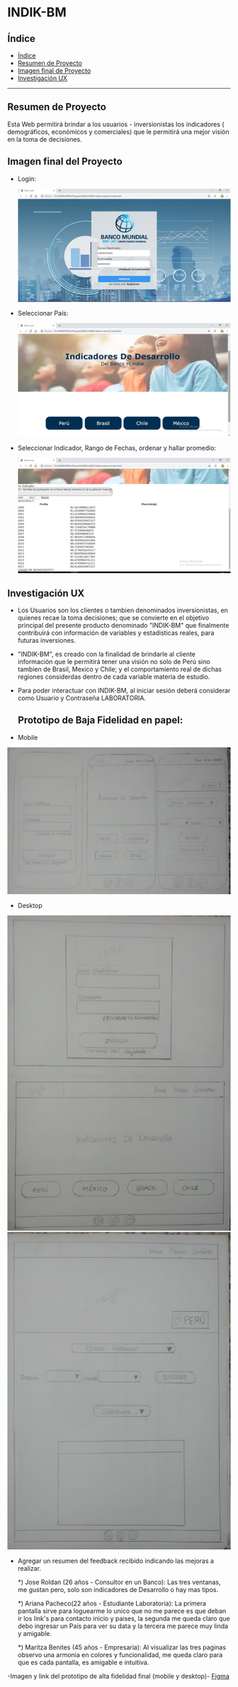 # INDIK-BM

## Índice

- [Índice](#índice)
- [Resumen de Proyecto](#preámbulo)
- [Imagen final de Proyecto](#objetivos-de-aprendizaje)
- [Investigación UX](#consideraciones-generales)

***

## Resumen de Proyecto

Esta Web permitirá brindar a los usuarios - inversionistas los indicadores ( demográficos,
económicos y comerciales) que le permitirá una mejor visión en la toma de decisiones.

## Imagen final del Proyecto

  - Login: 

    ![Login](imagenes/pantalla1.jpg "Usuario se Loguea")

  - Seleccionar País:

    ![Paises](imagenes/pantalla2.jpg "Usuario selecciona un País")

  - Seleccionar Indicador, Rango de Fechas, ordenar y hallar promedio:

    ![Indicadores](imagenes/pantalla3.jpg "Usuario puede visualizar Indicadores, seleccionar rango, ordenar y promedio")


## Investigación UX

  - Los Usuarios son los clientes o tambien denominados inversionistas, en quienes recae la toma decisiones; que se convierte en el objetivo principal del presente producto denominado "INDIK-BM" que finalmente contribuirá  con información de variables y estadisticas reales, para futuras inversiones.

  - "INDIK-BM", es creado con la finalidad de brindarle al cliente información  que le permitirá tener una visión no solo de Perú sino tambien de Brasil, Mexico y Chile; y el comportamiento real de dichas regiones considerdas dentro de cada variable materia de estudio.

  - Para poder interactuar con INDIK-BM, al iniciar sesión deberá considerar como Usuario y Contraseña LABORATORIA.

    ## Prototipo de Baja Fidelidad en papel:
  
  - Mobile 

  ![Prototipo en papel](imagenes/celular.jpg "Prototipo en papel")

  - Desktop

  ![Prototipo en papel](imagenes/desktop.jpg "Prototipo en papel")
  ![Prototipo en papel](imagenes/desktop1.jpg "Prototipo en papel")


  - Agregar un resumen del feedback recibido indicando las mejoras a realizar.

      *) Jose Roldan (26 años - Consultor en un Banco): Las tres ventanas, me gustan pero, solo son indicadores de Desarrollo o hay mas tipos.

      *) Ariana Pacheco(22 años - Estudiante Laboratoria): La primera pantalla sirve para loguearme lo unico que no me parece es que deban ir los link's para contacto inicio y paises, la segunda me queda claro que debo ingresar un País para ver su data y la tercera me parece muy linda y amigable.

      *) Maritza Benites (45 años - Empresaria): Al visualizar las tres paginas observo una armonia en colores y funcionalidad, me queda claro para que es cada pantalla, es amigable e intuitiva.


  -Imagen y link del prototipo de alta fidelidad final (mobile y desktop)- [Figma](https://www.figma.com/file/YhFH7ljNR8c0EmsqcoNiFc/Banco-Mundial?node-id=0%3A1 )

